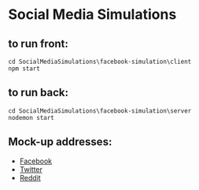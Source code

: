 # Social Media Simulations

## to run front:
```
cd SocialMediaSimulations\facebook-simulation\client
npm start
```
## to run back:
```
cd SocialMediaSimulations\facebook-simulation\server
nodemon start
```


## Mock-up addresses:
- [Facebook](https://project-simulations.onrender.com/facebook)
- [Twitter](https://project-simulations.onrender.com/twitter)
- [Reddit](https://project-simulations.onrender.com/reddit)



